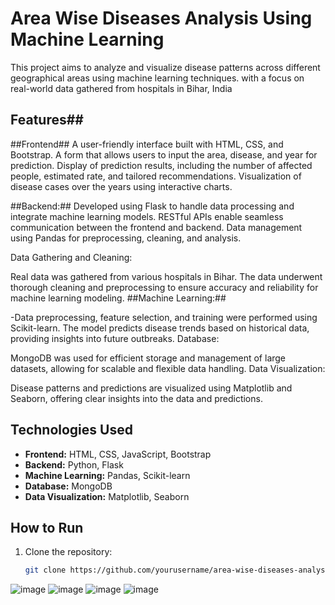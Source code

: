 # Area Wise Diseases Analysis Using Machine Learning
This project aims to analyze and visualize disease patterns across different geographical areas using machine learning techniques.
 with a focus on real-world data gathered from hospitals in Bihar, India
## Features##
 
 
##Frontend##
A user-friendly interface built with HTML, CSS, and Bootstrap.
A form that allows users to input the area, disease, and year for prediction.
Display of prediction results, including the number of affected people, estimated rate, and tailored recommendations.
Visualization of disease cases over the years using interactive charts.

##Backend:##
Developed using Flask to handle data processing and integrate machine learning models.
RESTful APIs enable seamless communication between the frontend and backend.
Data management using Pandas for preprocessing, cleaning, and analysis.

Data Gathering and Cleaning:

Real data was gathered from various hospitals in Bihar.
The data underwent thorough cleaning and preprocessing to ensure accuracy and reliability for machine learning modeling.
##Machine Learning:##

-Data preprocessing, feature selection, and training were performed using Scikit-learn.
The model predicts disease trends based on historical data, providing insights into future outbreaks.
Database:

MongoDB was used for efficient storage and management of large datasets, allowing for scalable and flexible data handling.
Data Visualization:

Disease patterns and predictions are visualized using Matplotlib and Seaborn, offering clear insights into the data and predictions.

## Technologies Used

- **Frontend:** HTML, CSS, JavaScript, Bootstrap
- **Backend:** Python, Flask
- **Machine Learning:** Pandas, Scikit-learn
- **Database:** MongoDB
- **Data Visualization:** Matplotlib, Seaborn

## How to Run

1. Clone the repository:
   ```bash
   git clone https://github.com/yourusername/area-wise-diseases-analysis.git
![image](https://github.com/user-attachments/assets/930ea623-0a4a-468b-919c-19b5e870dfe3)
![image](https://github.com/user-attachments/assets/839c0d17-1c97-42ba-80bc-bf34aa5f3bd7)
![image](https://github.com/user-attachments/assets/1ccb101e-69e8-4076-8623-a2c21287bf38)
![image](https://github.com/user-attachments/assets/40d45941-1843-4432-bce3-e1fcb23086f4)





